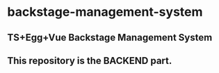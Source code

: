 # backstage-management-system
TS+Egg+Vue Backstage Management System
---
## This repository is the BACKEND part.
